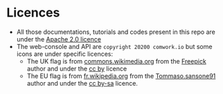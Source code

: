 # Licences

* All those documentations, tutorials and codes present in this repo are under the [Apache 2.0 licence](./LICENSE)
* The web-console and API are `copyright 20200 comwork.io` but some icons are under specific licences:
  * The UK flag is from [commons.wikimedia.org](https://commons.wikimedia.org/wiki/File:United-kingdom_flag_icon_round.svg) from the [Freepick](https://www.freepik.com) author and under the [cc by](https://creativecommons.org/licenses/by/4.0/deed.en) licence
  * The EU flag is from [fr.wikipedia.org](https://fr.wikipedia.org/wiki/Fichier:Europe_flag_circle.png) from the [Tommaso.sansone91](https://commons.wikimedia.org/wiki/User:Tommaso.sansone91) author and under the [cc by-sa](https://creativecommons.org/licenses/by-sa/4.0/deed.en) licence.
